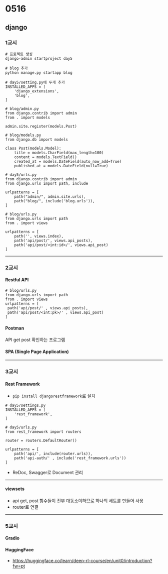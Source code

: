# 0516
## django
### 1교시
```
# 프로젝트 생성
django-admin startproject day5

# blog 추가
python manage.py startapp blog

# day5/setting.py에 두개 추가
INSTALLED_APPS = [
    'django_extensions',
    'blog',
]

# blog/admin.py
from django.contrib import admin
from . import models

admin.site.register(models.Post)

# blog/models.py
from django.db import models

class Post(models.Model):
    title = models.CharField(max_length=100)
    content = models.TextField()
    created_at = models.DateField(auto_now_add=True)
    published_at = models.DateField(null=True)

# day5/urls.py
from django.contrib import admin
from django.urls import path, include

urlpatterns = [
    path("admin/", admin.site.urls),
    path("blog/", include('blog.urls')),
]

# blog/urls.py
from django.urls import path
from . import views

urlpatterns = [
    path('', views.index),
    path('api/post/', views.api_posts),
    path('api/post/<int:id>/', views.api_post)
]

```
---
### 2교시
#### Restful API
```
# blog/urls.py
from django.urls import path
from . import views
urlpatterns = [
 path('api/post/' , views.api_posts),
 path('api/post/<int:pk>/' , views.api_post)
]
```

#### Postman
API get post 확인하는 프로그램

#### SPA (Single Page Application)
---
### 3교시
#### Rest Framework
- ``pip install djangorestframework``로 설치
```
# day5/settings.py
INSTALLED_APPS = [
    'rest_framework',
]

# day5/urls.py
from rest_framework import routers

router = routers.DefaultRouter()

urlpatterns = [
    path('api/', include(router.urls)),
    path('api-auth/' , include('rest_framework.urls'))
]
```
- ReDoc, Swagger로 Document 관리
---
#### viewsets
- api get, post 함수들이 전부 대동소이하므로 하나의 세트를 만들어 사용
- router로 연결

---
### 5교시
#### Gradio
#### HuggingFace
- https://huggingface.co/learn/deep-rl-course/en/unit0/introduction?fw=pt